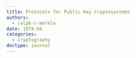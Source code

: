```yaml
---
title: Protocols for Public Key Cryptosystems
authors:
  - ralph-c-merkle
date: 1978-04
categories:
  - cryptography
doctype: journal
---
```

